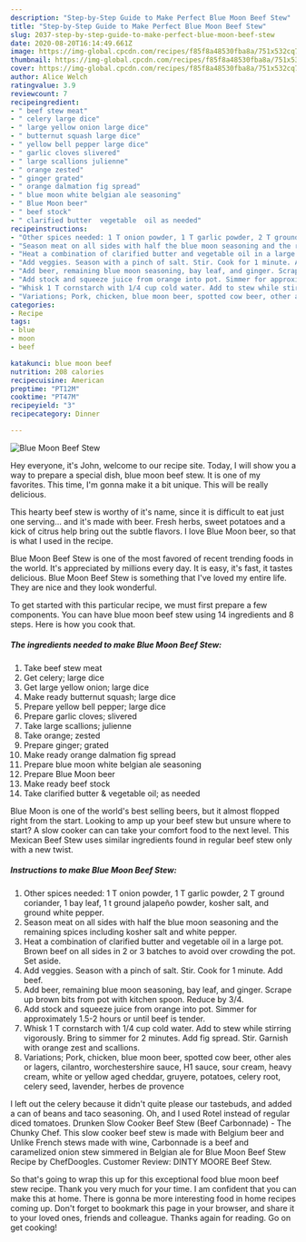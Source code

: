 ```yaml
---
description: "Step-by-Step Guide to Make Perfect Blue Moon Beef Stew"
title: "Step-by-Step Guide to Make Perfect Blue Moon Beef Stew"
slug: 2037-step-by-step-guide-to-make-perfect-blue-moon-beef-stew
date: 2020-08-20T16:14:49.661Z
image: https://img-global.cpcdn.com/recipes/f85f8a48530fba8a/751x532cq70/blue-moon-beef-stew-recipe-main-photo.jpg
thumbnail: https://img-global.cpcdn.com/recipes/f85f8a48530fba8a/751x532cq70/blue-moon-beef-stew-recipe-main-photo.jpg
cover: https://img-global.cpcdn.com/recipes/f85f8a48530fba8a/751x532cq70/blue-moon-beef-stew-recipe-main-photo.jpg
author: Alice Welch
ratingvalue: 3.9
reviewcount: 7
recipeingredient:
- " beef stew meat"
- " celery large dice"
- " large yellow onion large dice"
- " butternut squash large dice"
- " yellow bell pepper large dice"
- " garlic cloves slivered"
- " large scallions julienne"
- " orange zested"
- " ginger grated"
- " orange dalmation fig spread"
- " blue moon white belgian ale seasoning"
- " Blue Moon beer"
- " beef stock"
- " clarified butter  vegetable  oil as needed"
recipeinstructions:
- "Other spices needed: 1 T onion powder, 1 T garlic powder, 2 T ground coriander, 1 bay leaf, 1 t ground jalapeño powder, kosher salt, and ground white pepper."
- "Season meat on all sides with half the blue moon seasoning and the remaining spices including kosher salt and white pepper."
- "Heat a combination of clarified butter and vegetable oil in a large pot. Brown beef on all sides in 2 or 3 batches to avoid over crowding the pot. Set aside."
- "Add veggies. Season with a pinch of salt. Stir. Cook for 1 minute. Add beef."
- "Add beer, remaining blue moon seasoning, bay leaf, and ginger. Scrape up brown bits from pot with kitchen spoon. Reduce by 3/4."
- "Add stock and squeeze juice from orange into pot. Simmer for approximately 1.5-2 hours or until beef is tender."
- "Whisk 1 T cornstarch with 1/4 cup cold water. Add to stew while stirring vigorously. Bring to simmer for 2 minutes. Add fig spread. Stir. Garnish with orange zest and scallions."
- "Variations; Pork, chicken, blue moon beer, spotted cow beer, other ales or lagers, cilantro, worchestershire sauce, H1 sauce, sour cream, heavy cream, white or yellow aged cheddar, gruyere, potatoes, celery root, celery seed, lavender, herbes de provence"
categories:
- Recipe
tags:
- blue
- moon
- beef

katakunci: blue moon beef 
nutrition: 208 calories
recipecuisine: American
preptime: "PT12M"
cooktime: "PT47M"
recipeyield: "3"
recipecategory: Dinner

---
```



![Blue Moon Beef Stew](https://img-global.cpcdn.com/recipes/f85f8a48530fba8a/751x532cq70/blue-moon-beef-stew-recipe-main-photo.jpg)

Hey everyone, it's John, welcome to our recipe site. Today, I will show you a way to prepare a special dish, blue moon beef stew. It is one of my favorites. This time, I'm gonna make it a bit unique. This will be really delicious.

This hearty beef stew is worthy of it&#39;s name, since it is difficult to eat just one serving… and it&#39;s made with beer. Fresh herbs, sweet potatoes and a kick of citrus help bring out the subtle flavors. I love Blue Moon beer, so that is what I used in the recipe.

Blue Moon Beef Stew is one of the most favored of recent trending foods in the world. It's appreciated by millions every day. It is easy, it's fast, it tastes delicious. Blue Moon Beef Stew is something that I've loved my entire life. They are nice and they look wonderful.


To get started with this particular recipe, we must first prepare a few components. You can have blue moon beef stew using 14 ingredients and 8 steps. Here is how you cook that.

<!--inarticleads1-->

##### The ingredients needed to make Blue Moon Beef Stew:

1. Take  beef stew meat
1. Get  celery; large dice
1. Get  large yellow onion; large dice
1. Make ready  butternut squash; large dice
1. Prepare  yellow bell pepper; large dice
1. Prepare  garlic cloves; slivered
1. Take  large scallions; julienne
1. Take  orange; zested
1. Prepare  ginger; grated
1. Make ready  orange dalmation fig spread
1. Prepare  blue moon white belgian ale seasoning
1. Prepare  Blue Moon beer
1. Make ready  beef stock
1. Take  clarified butter &amp; vegetable  oil; as needed


Blue Moon is one of the world&#39;s best selling beers, but it almost flopped right from the start. Looking to amp up your beef stew but unsure where to start? A slow cooker can can take your comfort food to the next level. This Mexican Beef Stew uses similar ingredients found in regular beef stew only with a new twist. 

<!--inarticleads2-->

##### Instructions to make Blue Moon Beef Stew:

1. Other spices needed: 1 T onion powder, 1 T garlic powder, 2 T ground coriander, 1 bay leaf, 1 t ground jalapeño powder, kosher salt, and ground white pepper.
1. Season meat on all sides with half the blue moon seasoning and the remaining spices including kosher salt and white pepper.
1. Heat a combination of clarified butter and vegetable oil in a large pot. Brown beef on all sides in 2 or 3 batches to avoid over crowding the pot. Set aside.
1. Add veggies. Season with a pinch of salt. Stir. Cook for 1 minute. Add beef.
1. Add beer, remaining blue moon seasoning, bay leaf, and ginger. Scrape up brown bits from pot with kitchen spoon. Reduce by 3/4.
1. Add stock and squeeze juice from orange into pot. Simmer for approximately 1.5-2 hours or until beef is tender.
1. Whisk 1 T cornstarch with 1/4 cup cold water. Add to stew while stirring vigorously. Bring to simmer for 2 minutes. Add fig spread. Stir. Garnish with orange zest and scallions.
1. Variations; Pork, chicken, blue moon beer, spotted cow beer, other ales or lagers, cilantro, worchestershire sauce, H1 sauce, sour cream, heavy cream, white or yellow aged cheddar, gruyere, potatoes, celery root, celery seed, lavender, herbes de provence


I left out the celery because it didn&#39;t quite please our tastebuds, and added a can of beans and taco seasoning. Oh, and I used Rotel instead of regular diced tomatoes. Drunken Slow Cooker Beef Stew (Beef Carbonnade) - The Chunky Chef. This slow cooker beef stew is made with Belgium beer and Unlike French stews made with wine, Carbonnade is a beef and caramelized onion stew simmered in Belgian ale for Blue Moon Beef Stew Recipe by ChefDoogles. Customer Review: DINTY MOORE Beef Stew. 

So that's going to wrap this up for this exceptional food blue moon beef stew recipe. Thank you very much for your time. I am confident that you can make this at home. There is gonna be more interesting food in home recipes coming up. Don't forget to bookmark this page in your browser, and share it to your loved ones, friends and colleague. Thanks again for reading. Go on get cooking!
